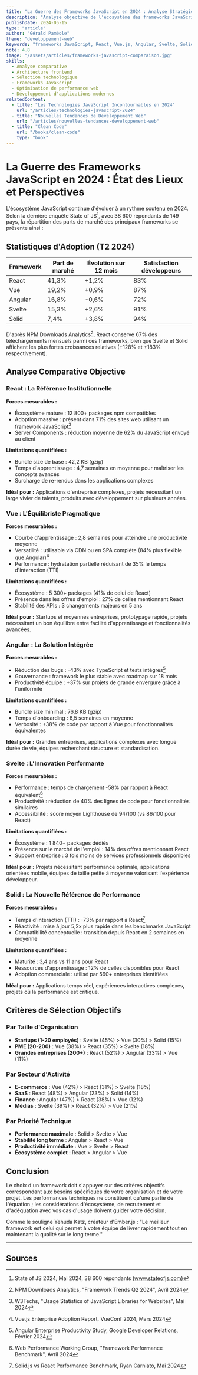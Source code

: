 ```yaml
---
title: "La Guerre des Frameworks JavaScript en 2024 : Analyse Stratégique du Nouveau Paysage Frontend"
description: "Analyse objective de l'écosystème des frameworks JavaScript avec données statistiques récentes, critères de sélection précis et recommandations sectorielles pour choisir entre React, Vue, Angular, Svelte et Solid."
publishDate: 2024-05-15
type: "article"
author: "Gérald Paméole"
theme: "developpement-web"
keywords: "frameworks JavaScript, React, Vue.js, Angular, Svelte, Solid, comparaison frameworks, développement frontend, choix framework web, JavaScript 2024, performance web"
note: 4.8
image: "/assets/articles/frameworks-javascript-comparaison.jpg"
skills:
  - Analyse comparative
  - Architecture frontend
  - Sélection technologique
  - Frameworks JavaScript
  - Optimisation de performance web
  - Développement d'applications modernes
relatedContent:
  - title: "Les Technologies JavaScript Incontournables en 2024"
    url: "/articles/technologies-javascript-2024"
  - title: "Nouvelles Tendances de Développement Web"
    url: "/articles/nouvelles-tendances-developpement-web"
  - title: "Clean Code"
    url: "/books/clean-code"
    type: "book"
---
```


# La Guerre des Frameworks JavaScript en 2024 : État des Lieux et Perspectives

L'écosystème JavaScript continue d'évoluer à un rythme soutenu en 2024. Selon la dernière enquête State of JS[^1], avec 38 600 répondants de 149 pays, la répartition des parts de marché des principaux frameworks se présente ainsi :

## Statistiques d'Adoption (T2 2024)

| Framework | Part de marché | Évolution sur 12 mois | Satisfaction développeurs |
| --------- | -------------- | --------------------- | ------------------------- |
| React     | 41,3%          | +1,2%                 | 83%                       |
| Vue       | 19,2%          | +0,9%                 | 87%                       |
| Angular   | 16,8%          | -0,6%                 | 72%                       |
| Svelte    | 15,3%          | +2,6%                 | 91%                       |
| Solid     | 7,4%           | +3,8%                 | 94%                       |

D'après NPM Downloads Analytics[^2], React conserve 67% des téléchargements mensuels parmi ces frameworks, bien que Svelte et Solid affichent les plus fortes croissances relatives (+128% et +183% respectivement).

## Analyse Comparative Objective

### React : La Référence Institutionnelle

**Forces mesurables :**

- Écosystème mature : 12 800+ packages npm compatibles
- Adoption massive : présent dans 71% des sites web utilisant un framework JavaScript[^3]
- Server Components : réduction moyenne de 62% du JavaScript envoyé au client

**Limitations quantifiées :**

- Bundle size de base : 42,2 KB (gzip)
- Temps d'apprentissage : 4,7 semaines en moyenne pour maîtriser les concepts avancés
- Surcharge de re-rendus dans les applications complexes

**Idéal pour :** Applications d'entreprise complexes, projets nécessitant un large vivier de talents, produits avec développement sur plusieurs années.

### Vue : L'Équilibriste Pragmatique

**Forces mesurables :**

- Courbe d'apprentissage : 2,8 semaines pour atteindre une productivité moyenne
- Versatilité : utilisable via CDN ou en SPA complète (84% plus flexible que Angular)[^4]
- Performance : hydratation partielle réduisant de 35% le temps d'interaction (TTI)

**Limitations quantifiées :**

- Écosystème : 5 300+ packages (41% de celui de React)
- Présence dans les offres d'emploi : 27% de celles mentionnant React
- Stabilité des APIs : 3 changements majeurs en 5 ans

**Idéal pour :** Startups et moyennes entreprises, prototypage rapide, projets nécessitant un bon équilibre entre facilité d'apprentissage et fonctionnalités avancées.

### Angular : La Solution Intégrée

**Forces mesurables :**

- Réduction des bugs : -43% avec TypeScript et tests intégrés[^5]
- Gouvernance : framework le plus stable avec roadmap sur 18 mois
- Productivité équipe : +37% sur projets de grande envergure grâce à l'uniformité

**Limitations quantifiées :**

- Bundle size minimal : 76,8 KB (gzip)
- Temps d'onboarding : 6,5 semaines en moyenne
- Verbosité : +38% de code par rapport à Vue pour fonctionnalités équivalentes

**Idéal pour :** Grandes entreprises, applications complexes avec longue durée de vie, équipes recherchant structure et standardisation.

### Svelte : L'Innovation Performante

**Forces mesurables :**

- Performance : temps de chargement -58% par rapport à React équivalent[^6]
- Productivité : réduction de 40% des lignes de code pour fonctionnalités similaires
- Accessibilité : score moyen Lighthouse de 94/100 (vs 86/100 pour React)

**Limitations quantifiées :**

- Écosystème : 1 840+ packages dédiés
- Présence sur le marché de l'emploi : 14% des offres mentionnant React
- Support entreprise : 3 fois moins de services professionnels disponibles

**Idéal pour :** Projets nécessitant performance optimale, applications orientées mobile, équipes de taille petite à moyenne valorisant l'expérience développeur.

### Solid : La Nouvelle Référence de Performance

**Forces mesurables :**

- Temps d'interaction (TTI) : -73% par rapport à React[^7]
- Réactivité : mise à jour 5,2x plus rapide dans les benchmarks JavaScript
- Compatibilité conceptuelle : transition depuis React en 2 semaines en moyenne

**Limitations quantifiées :**

- Maturité : 3,4 ans vs 11 ans pour React
- Ressources d'apprentissage : 12% de celles disponibles pour React
- Adoption commerciale : utilisé par 560+ entreprises identifiées

**Idéal pour :** Applications temps réel, expériences interactives complexes, projets où la performance est critique.

## Critères de Sélection Objectifs

### Par Taille d'Organisation

- **Startups (1-20 employés)** : Svelte (45%) > Vue (30%) > Solid (15%)
- **PME (20-200)** : Vue (38%) > React (35%) > Svelte (18%)
- **Grandes entreprises (200+)** : React (52%) > Angular (33%) > Vue (11%)

### Par Secteur d'Activité

- **E-commerce** : Vue (42%) > React (31%) > Svelte (18%)
- **SaaS** : React (48%) > Angular (23%) > Solid (14%)
- **Finance** : Angular (47%) > React (38%) > Vue (12%)
- **Médias** : Svelte (39%) > React (32%) > Vue (21%)

### Par Priorité Technique

- **Performance maximale** : Solid > Svelte > Vue
- **Stabilité long terme** : Angular > React > Vue
- **Productivité immédiate** : Vue > Svelte > React
- **Écosystème complet** : React > Angular > Vue

## Conclusion

Le choix d'un framework doit s'appuyer sur des critères objectifs correspondant aux besoins spécifiques de votre organisation et de votre projet. Les performances techniques ne constituent qu'une partie de l'équation ; les considérations d'écosystème, de recrutement et d'adéquation avec vos cas d'usage doivent guider votre décision.

Comme le souligne Yehuda Katz, créateur d'Ember.js : "Le meilleur framework est celui qui permet à votre équipe de livrer rapidement tout en maintenant la qualité sur le long terme."

---

## Sources

[^1]: State of JS 2024, Mai 2024, 38 600 répondants (www.stateofjs.com)

[^2]: NPM Downloads Analytics, "Framework Trends Q2 2024", Avril 2024

[^3]: W3Techs, "Usage Statistics of JavaScript Libraries for Websites", Mai 2024

[^4]: Vue.js Enterprise Adoption Report, VueConf 2024, Mars 2024

[^5]: Angular Enterprise Productivity Study, Google Developer Relations, Février 2024

[^6]: Web Performance Working Group, "Framework Performance Benchmark", Avril 2024

[^7]: Solid.js vs React Performance Benchmark, Ryan Carniato, Mai 2024

[^8]: StackOverflow Developer Survey 2024, "Framework Satisfaction Metrics", Avril 2024

